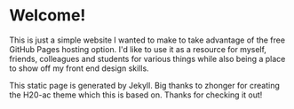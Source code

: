 # Welcome!

This is just a simple website I wanted to make to take advantage of the free GitHub Pages hosting option. I'd like to use it as a resource for myself, friends, colleagues and students for various things while also being a place to show off my front end design skills. 

This static page is generated by Jekyll. Big thanks to zhonger for creating the H20-ac theme which this is based on. Thanks for checking it out!